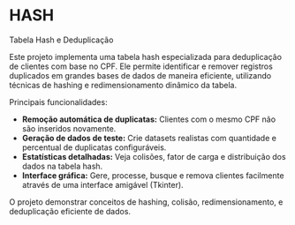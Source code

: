 # HASH
Tabela Hash e Deduplicação

Este projeto implementa uma tabela hash especializada para deduplicação de clientes com base no CPF. Ele permite identificar e remover registros duplicados em grandes bases de dados de maneira eficiente, utilizando técnicas de hashing e redimensionamento dinâmico da tabela.

Principais funcionalidades:

- **Remoção automática de duplicatas:** Clientes com o mesmo CPF não são inseridos novamente.
- **Geração de dados de teste:** Crie datasets realistas com quantidade e percentual de duplicatas configuráveis.
- **Estatísticas detalhadas:** Veja colisões, fator de carga e distribuição dos dados na tabela hash.
- **Interface gráfica:** Gere, processe, busque e remova clientes facilmente através de uma interface amigável (Tkinter).

O projeto demonstrar conceitos de hashing, colisão, redimensionamento, e deduplicação eficiente de dados.
